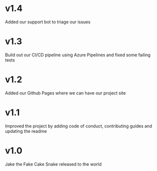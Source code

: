 # v1.4
Added our support bot to triage our issues

# v1.3
Build out our CI/CD pipeline using Azure Pipelines and fixed some failing tests

# v1.2
Added our Github Pages where we can have our project site

# v1.1 
Improved the project by adding code of conduct, contributing guides and updating the readme

# v1.0

Jake the Fake Cake Snake released to the world
